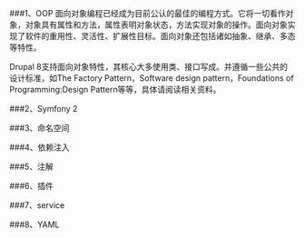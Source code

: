 ###1、OOP
面向对象编程已经成为目前公认的最佳的编程方式。它将一切看作对象，对象具有属性和方法，属性表明对象状态，方法实现对象的操作。面向对象实现了软件的重用性、灵活性、扩展性目标。面向对象还包括诸如抽象、继承、多态等特性。

Drupal 8支持面向对象特性，其核心大多使用类、接口写成。并遵循一些公共的设计标准，如The Factory Pattern，Software design pattern，Foundations of Programming:Design Pattern等等，具体请阅读相关资料。

###2、Symfony 2

###3、命名空间

###4、依赖注入

###5、注解

###6、插件

###7、service

###8、YAML